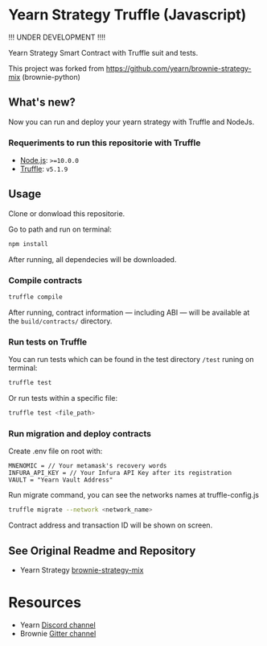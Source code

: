 # Yearn Strategy Truffle (Javascript)

!!! UNDER DEVELOPMENT !!!!

Yearn Strategy Smart Contract with Truffle suit and tests.

This project was forked from https://github.com/yearn/brownie-strategy-mix (brownie-python)

## What's new?

Now you can run and deploy your yearn strategy with Truffle and NodeJs.

### Requeriments to run this repositorie with Truffle

- [Node.js](https://nodejs.org/download/release/latest-v10.x/): `>=10.0.0`
- [Truffle](https://www.trufflesuite.com/truffle): `v5.1.9`

## Usage

Clone or donwload this repositorie.

Go to path and run on terminal:

```sh
npm install
```
After running, all dependecies will be downloaded.

### Compile contracts

```sh
truffle compile
```

After running, contract information &mdash; including ABI &mdash; will be available at the `build/contracts/` directory.

### Run tests on Truffle

You can run tests which can be found in the test directory `/test` runing on terminal:

```sh
truffle test
```

Or run tests within a specific file:

```sh
truffle test <file_path>
```

### Run migration and deploy contracts

Create .env file on root with:

```
MNENOMIC = // Your metamask's recovery words
INFURA_API_KEY = // Your Infura API Key after its registration
VAULT = "Yearn Vault Address"
```
Run migrate command, you can see the networks names at truffle-config.js

```sh
truffle migrate --network <network_name>
```

Contract address and transaction ID will be shown on screen.

## See Original Readme and Repository

- Yearn Strategy [brownie-strategy-mix](https://github.com/yearn/brownie-strategy-mix)

# Resources

- Yearn [Discord channel](https://discord.com/invite/6PNv2nF/)
- Brownie [Gitter channel](https://gitter.im/eth-brownie/community)
